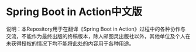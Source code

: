# Spring Boot in Action中文版

说明：本Repository用于在翻译《Spring Boot in Action》过程中的各种协作与交流，不能作为最终出版的终稿版本，除人邮图灵出版社以外，其他单位及个人在未获得授权的情况下均不能将此处的内容用于各种用途。
